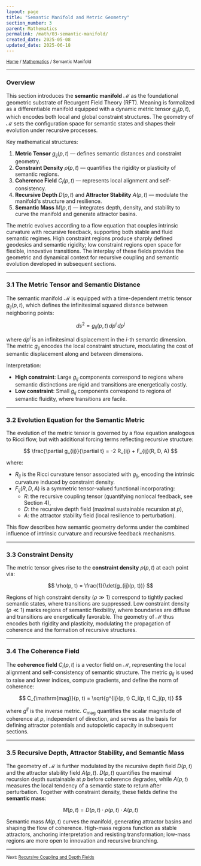 ```yaml
---
layout: page
title: "Semantic Manifold and Metric Geometry"
section_number: 3
parent: Mathematics
permalink: /math/03-semantic-manifold/
created_date: 2025-05-08
updated_date: 2025-06-18
---
```


<small>[Home](/) / [Mathematics](/math/) / Semantic Manifold</small>

---

### Overview

This section introduces the **semantic manifold** $\mathcal{M}$ as the foundational geometric substrate of Recurgent Field Theory (RFT). Meaning is formalized as a differentiable manifold equipped with a dynamic metric tensor $g_{ij}(p, t)$, which encodes both local and global constraint structures. The geometry of $\mathcal{M}$ sets the configuration space for semantic states and shapes their evolution under recursive processes.

Key mathematical structures:
1. **Metric Tensor** $g_{ij}(p, t)$ — defines semantic distances and constraint geometry.
2. **Constraint Density** $\rho(p, t)$ — quantifies the rigidity or plasticity of semantic regions.
3. **Coherence Field** $C_i(p, t)$ — represents local alignment and self-consistency.
4. **Recursive Depth** $D(p, t)$ and **Attractor Stability** $A(p, t)$ — modulate the manifold's structure and resilience.
5. **Semantic Mass** $M(p, t)$ — integrates depth, density, and stability to curve the manifold and generate attractor basins.

The metric evolves according to a flow equation that couples intrinsic curvature with recursive feedback, supporting both stable and fluid semantic regimes. High constraint regions produce sharply defined geodesics and semantic rigidity; low constraint regions open space for flexible, innovative transitions. The interplay of these fields provides the geometric and dynamical context for recursive coupling and semantic evolution developed in subsequent sections.

---

### **3.1 The Metric Tensor and Semantic Distance**

The semantic manifold $\mathcal{M}$ is equipped with a time-dependent metric tensor $g_{ij}(p, t)$, which defines the infinitesimal squared distance between neighboring points:

$$
ds^2 = g_{ij}(p, t) \, dp^i \, dp^j
$$

where $dp^i$ is an infinitesimal displacement in the $i$-th semantic dimension. The metric $g_{ij}$ encodes the local constraint structure, modulating the cost of semantic displacement along and between dimensions.

Interpretation:

- **High constraint**: Large $g_{ij}$ components correspond to regions where semantic distinctions are rigid and transitions are energetically costly.
- **Low constraint**: Small $g_{ij}$ components correspond to regions of semantic fluidity, where transitions are facile.

---

### **3.2 Evolution Equation for the Semantic Metric**

The evolution of the metric tensor is governed by a flow equation analogous to Ricci flow, but with additional forcing terms reflecting recursive structure:

$$
\frac{\partial g_{ij}}{\partial t} = -2 R_{ij} + F_{ij}(R, D, A)
$$

where:

- $R_{ij}$ is the Ricci curvature tensor associated with $g_{ij}$, encoding the intrinsic curvature induced by constraint density.
- $F_{ij}(R, D, A)$ is a symmetric tensor-valued functional incorporating:
  - $R$: the recursive coupling tensor (quantifying nonlocal feedback, see Section 4),
  - $D$: the recursive depth field (maximal sustainable recursion at $p$),
  - $A$: the attractor stability field (local resilience to perturbation).

This flow describes how semantic geometry deforms under the combined influence of intrinsic curvature and recursive feedback mechanisms.

---

### **3.3 Constraint Density**

The metric tensor gives rise to the **constraint density** $\rho(p, t)$ at each point via:

$$
\rho(p, t) = \frac{1}{\det(g_{ij}(p, t))}
$$

Regions of high constraint density ($\rho \gg 1$) correspond to tightly packed semantic states, where transitions are suppressed. Low constraint density ($\rho \ll 1$) marks regions of semantic flexibility, where boundaries are diffuse and transitions are energetically favorable. The geometry of $\mathcal{M}$ thus encodes both rigidity and plasticity, modulating the propagation of coherence and the formation of recursive structures.

---

### **3.4 The Coherence Field**

The **coherence field** $C_i(p, t)$ is a vector field on $\mathcal{M}$, representing the local alignment and self-consistency of semantic structure. The metric $g_{ij}$ is used to raise and lower indices, compute gradients, and define the norm of coherence:

$$
C_{\mathrm{mag}}(p, t) = \sqrt{g^{ij}(p, t) C_i(p, t) C_j(p, t)}
$$

where $g^{ij}$ is the inverse metric. $C_{\mathrm{mag}}$ quantifies the scalar magnitude of coherence at $p$, independent of direction, and serves as the basis for defining attractor potentials and autopoietic capacity in subsequent sections.

---

### **3.5 Recursive Depth, Attractor Stability, and Semantic Mass**

The geometry of $\mathcal{M}$ is further modulated by the recursive depth field $D(p, t)$ and the attractor stability field $A(p, t)$. $D(p, t)$ quantifies the maximal recursion depth sustainable at $p$ before coherence degrades, while $A(p, t)$ measures the local tendency of a semantic state to return after perturbation. Together with constraint density, these fields define the **semantic mass**:

$$
M(p, t) = D(p, t) \cdot \rho(p, t) \cdot A(p, t)
$$

Semantic mass $M(p, t)$ curves the manifold, generating attractor basins and shaping the flow of coherence. High-mass regions function as stable attractors, anchoring interpretation and resisting transformation; low-mass regions are more open to innovation and recursive branching.

---

<small>Next: [Recursive Coupling and Depth Fields](/math/04-recursive-coupling/)</small>
